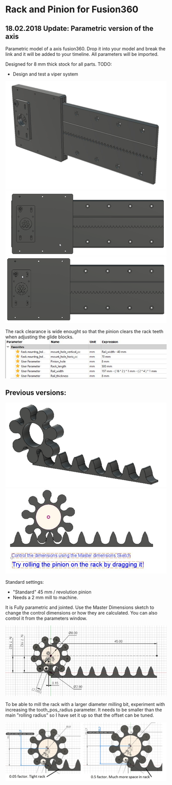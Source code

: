 
# Rack and Pinion for Fusion360 

## 18.02.2018 Update: Parametric version of the axis
Parametric model of a axis fusion360. Drop it into your model and break the link and it will be added to your timeline. All parameters will be imported.

Designed for 8 mm thick stock for all parts.
TODO:
* Design and test a viper system

![Overview1](./img/iso_with_axis_plate.JPG)
![Overview1](./img/axis.gif)
![](./img/motor_plate.gif)

The rack clearance is wide enought so that the pinion clears the rack teeth when adjusting the glide blocks.
![](./img/parameters.jpg)

## Previous versions:

![Overview1](./img/rack_n_pinion.gif)
![Overview2](./img/overview_rolled.jpg)

Standard settings:
* "Standard" 45 mm / revolution pinion 
* Needs a 2 mm mill to machine.

It is Fully parametric and jointed. Use the Master Dimensions sketch to change the control dimensions or how they are calculated.
You can also control it from the parameters window.

![Master Dimensions](./img/master_dimensions.jpg)

To be able to mill the rack with a larger diameter milling bit, experiment with increasing the 
tooth_pos_radius parameter. It needs to be smaller than the main "rolling radius" so I have set it up so that the offset can be tuned.


![Tooth position control dimension](./img/tooth_pos_radius.jpg)
